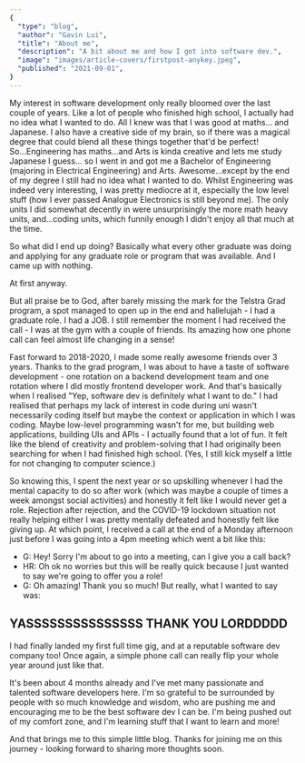 ```yaml
---
{
  "type": "blog",
  "author": "Gavin Lui",
  "title": "About me",
  "description": "A bit about me and how I got into software dev.",
  "image": "images/article-covers/firstpost-anykey.jpeg",
  "published": "2021-09-01",
}
---
```


My interest in software development only really bloomed over the last couple of years. Like a lot of people who finished high school, I actually had no idea what I wanted to do. All I knew was that I was good at maths... and Japanese. I also have a creative side of my brain, so if there was a magical degree that could blend all these things together that'd be perfect!
So...Engineering has maths...and Arts is kinda creative and lets me study Japanese I guess... so I went in and got me a Bachelor of Engineering (majoring in Electrical Engineering) and Arts. Awesome...except by the end of my degree I still had no idea what I wanted to do. Whilst Engineering was indeed very interesting, I was pretty mediocre at it, especially the low level stuff (how I ever passed Analogue Electronics is still beyond me). The only units I did somewhat decently in were unsurprisingly the more math heavy units, and...coding units, which funnily enough I didn't enjoy all that much at the time.

So what did I end up doing? Basically what every other graduate was doing and applying for any graduate role or program that was available. And I came up with nothing.

At first anyway.

But all praise be to God, after barely missing the mark for the Telstra Grad program, a spot managed to open up in the end and hallelujah - I had a graduate role. I had a JOB. I still remember the moment I had received the call - I was at the gym with a couple of friends. Its amazing how one phone call can feel almost life changing in a sense!

Fast forward to 2018-2020, I made some really awesome friends over 3 years. Thanks to the grad program, I was about to have a taste of software development - one rotation on a backend development team and one rotation where I did mostly frontend developer work. And that's basically when I realised "Yep, software dev is definitely what I want to do." I had realised that perhaps my lack of interest in code during uni wasn't necessarily coding itself but maybe the context or application in which I was coding. Maybe low-level programming wasn't for me, but building web applications, building UIs and APIs - I actually found that a lot of fun. It felt like the blend of creativity and problem-solving that I had originally been searching for when I had finished high school. (Yes, I still kick myself a little for not changing to computer science.)

So knowing this, I spent the next year or so upskilling whenever I had the mental capacity to do so after work (which was maybe a couple of times a week amongst social activities) and honestly it felt like I would never get a role. Rejection after rejection, and the COVID-19 lockdown situation not really helping either I was pretty mentally defeated and honestly felt like giving up.
At which point, I received a call at the end of a Monday afternoon just before I was going into a 4pm meeting which went a bit like this:

- G: Hey! Sorry I'm about to go into a meeting, can I give you a call back?
- HR: Oh ok no worries but this will be really quick because I just wanted to say we're going to offer you a role!
- G: Oh amazing! Thank you so much!
  But really, what I wanted to say was:

## YASSSSSSSSSSSSSSS THANK YOU LORDDDDD

I had finally landed my first full time gig, and at a reputable software dev company too! Once again, a simple phone call can really flip your whole year around just like that.

It's been about 4 months already and I've met many passionate and talented software developers here. I'm so grateful to be surrounded by people with so much knowledge and wisdom, who are pushing me and encouraging me to be the best software dev I can be. I'm being pushed out of my comfort zone, and I'm learning stuff that I want to learn and more!

And that brings me to this simple little blog. Thanks for joining me on this journey - looking forward to sharing more thoughts soon.
